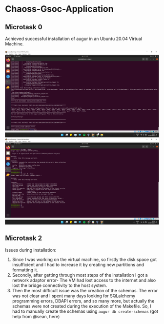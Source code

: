 # Chaoss-Gsoc-Application

## Microtask 0
Achieved successful installation of augur in an Ubuntu 20.04 Virtual Machine.

![image](Ss25.png)
![image](Ss26.png)

## Microtask 2
Issues during installation:
1. Since I was working on the virtual machine, so firstly the disk space got insufficient and I had to increase it by creating new partitions and formatting it.
2. Secondly, after getting through most steps of the installation I got a network adaptor error- The VM had lost access to the internet and also lost the bridge connectivity to the host system.
3. Then the most difficult issue was the creation of the schemas. The error was not clear and I spent many days looking for SQLalchemy programming errors, DBAPI errors, and so many more, but actually the schemas were not created during the execution of the Makefile. So, I had to manually create the schemas using `augur db create-schemas` (got help from @sean, here)

